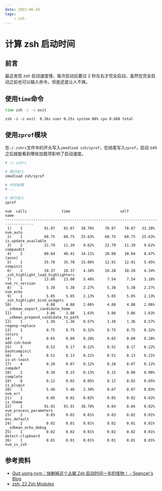 ```yaml
---
date: 2022-06-26
tags:
    - zsh
---
```


# 计算 zsh 启动时间

## 前言

最近发现 zsh 启动速度慢，每次启动后要过 2 秒左右才完全启动。虽然在完全启动之前也可以输入命令，但是还是让人不爽。

<!-- more -->

## 使用`time`命令

```bash
time zsh -i -c exit
```

```
zsh -i -c exit  0.36s user 0.25s system 88% cpu 0.688 total
```

## 使用`zprof`模块

在`~/.zshrc`文件中的开头写入`zmodload zsh/zprof`，在结尾写入`zprof`，启动 zsh 之后就能看到哪些加载项影响了启动速度。

```bash
# ~/.zshrc

# 首行加入
zmodload zsh/zprof

# 中间省略
# ...

# 末行加入
zprof
```

```
num  calls                time                       self            name
-----------------------------------------------------------------------------------
 1)    1          91.87    91.87   38.76%     78.87    78.87   33.28%  nvm_auto
 2)    1          60.75    60.75   25.63%     60.75    60.75   25.63%  is_update_available
 3)    2          22.79    11.39    9.62%     22.79    11.39    9.62%  compaudit
 4)    2          80.84    40.42   34.11%     20.08    10.04    8.47%  (anon)
 5)    1          35.70    35.70   15.06%     12.91    12.91    5.45%  compinit
 6)    1          10.37    10.37    4.38%     10.28    10.28    4.34%  _zsh_highlight_load_highlighters
 7)    1          13.00    13.00    5.48%      7.54     7.54    3.18%  nvm_rc_version
 8)    1           5.38     5.38    2.27%      5.38     5.38    2.27%  nvm_echo
 9)    1           5.05     5.05    2.13%      5.05     5.05    2.13%  _zsh_highlight_bind_widgets
10)    1           4.88     4.88    2.06%      4.88     4.88    2.06%  __sdkman_export_candidate_home
11)    1           3.86     3.86    1.63%      3.86     3.86    1.63%  __sdkman_prepend_candidate_to_path
12)    1           1.36     1.36    0.57%      1.36     1.36    0.57%  regexp-replace
13)    1           0.75     0.75    0.32%      0.75     0.75    0.32%  colors
14)    7           0.65     0.09    0.28%      0.65     0.09    0.28%  add-zsh-hook
15)    3           0.52     0.17    0.22%      0.52     0.17    0.22%  bashcompinit
16)    4           0.51     0.13    0.21%      0.51     0.13    0.21%  is-at-least
17)    4           0.28     0.07    0.12%      0.28     0.07    0.12%  compdef
18)    2           0.30     0.15    0.13%      0.15     0.08    0.06%  complete
19)    8           0.12     0.02    0.05%      0.12     0.02    0.05%  is_plugin
20)    1           5.46     5.46    2.30%      0.07     0.07    0.03%  nvm_err
21)    2           0.05     0.02    0.02%      0.05     0.02    0.02%  is_theme
22)    1          91.91    91.91   38.78%      0.04     0.04    0.02%  nvm_process_parameters
23)    2           0.03     0.02    0.01%      0.03     0.02    0.01%  env_default
24)    2           0.02     0.01    0.01%      0.02     0.01    0.01%  __sdkman_echo_debug
25)    1           0.02     0.02    0.01%      0.02     0.02    0.01%  detect-clipboard
26)    1           0.01     0.01    0.01%      0.01     0.01    0.01%  nvm_is_zsh
```

## 参考资料

- [Quit using nvm：快删掉这个占据 Zsh 启动时间一半的怪物！ - Spencer's Blog](https://spencerwoo.com/blog/remove-nvm-to-speed-up-zsh)
- [zsh: 22 Zsh Modules](https://zsh.sourceforge.io/Doc/Release/Zsh-Modules.html#The-zsh_002fzprof-Module)
